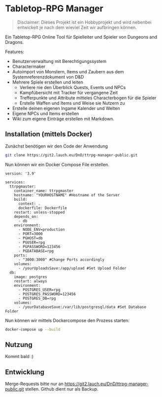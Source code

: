 # Tabletop-RPG Manager

> Disclaimer: Dieses Projekt ist ein Hobbyprojekt und wird nebenbei entwickelt je nach dem wieviel Zeit wir aufbringen können.

Ein Tabletop-RPG Online Tool für Spielleiter und Spieler von Dungeons and Dragons.

Features:

- Benutzerverwaltung mit Berechtigungssystem
- Charactermaker
- Autoimport von Monstern, Items und Zaubern aus dem Systemreferenzdokument von D&D
- Mehrere Spiele erstellen und leiten
  - Verliere nie den Überblick Quests, Events und NPCs
  - Kampfübersicht mit Tracker für vergangene Zeit
  - Trefferpunkte und Attribute mitteles Characterbogen für die Spieler
  - Erstelle Waffen und Items und Weise sie Nutzern zu
- Erstelle deinen eigenen Ingame Kalender und Welten
- Eigene NPCs und Items erstellen
- Wiki zum eigene Einträge erstellen mit Markdown.

## Installation (mittels Docker)

Zunächst benötigen wir den Code der Anwendung

```bash
git clone https://git2.lauch.eu/DnD/ttrpg-manager-public.git
```

Nun können wir ein Docker Compose File erstellen.

```dockercompose
version: '3.9'

services:
  ttrpgmaster:
    container_name: ttrpgmaster
    hostname: "YOURHOSTNAME" #Hostname of the Server
    build:
      context: .
      dockerfile: Dockerfile
    restart: unless-stopped
    depends_on:
      - db
    environment:
      - NODE_ENV=production
      - PORT=3000
      - PGHOST=db
      - PGUSER=rpg
      - PGPASSWORD=123456
      - PGDATABASE=rpg
    ports:
      - "3000:3000" #Change Ports accordingly
    volumes:
      - /yourUploadsSave:/app/upload #Set Upload Folder
  db:
    image: postgres
    restart: always
    environment:
      - POSTGRES_USER=rpg
      - POSTGRES_PASSWORD=123456
      - POSTGRES_DB=rpg
    volumes:
      - /yourDatabaseSave:/var/lib/postgresql/data #Set Database Folder
```

Nun können wir mittels Dockercompose den Prozess starten:

```bash
docker-compose up --build
```

## Nutzung

Kommt bald :)

## Entwicklung

Merge-Requests bitte nur an https://git2.lauch.eu/DnD/ttrpg-manager-public.git stellen. Github dient nur als Backup.
